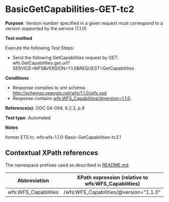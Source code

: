 # BasicGetCapabilities-GET-tc2

**Purpose**: Version number specified in a given request must correspond to a version supported by the service (1.1.0)

**Test method**

Execute the following Test Steps:

* Send the following GetCapabilities request by GET: wfs.GetCapabilities.get.url?SERVICE=WFS&VERSION=1.1.0&REQUEST=GetCapabilities

**Conditions**

* Response complies to xml schema: http://schemas.opengis.net/wfs/1.1.0/wfs.xsd
* Response contains [wfs:WFS_Capabilities/@version=1.1.0](#wfs:WFS_Capabilities).


**Reference(s)**: OGC 04-094, 6.2.3, p.9

**Test type**: Automated

**Notes**

former ETS tc: wfs:wfs-1.1.0-Basic-GetCapabilities-tc3.1


## Contextual XPath references

The namespace prefixes used as described in [README.md](./README.md#namespaces).

Abbreviation                                   |  XPath expression (relative to wfs:WFS_Capabilities)
-----------------------------------------------| -------------------------------------------------------------------------
wfs:WFS_Capabilities <a name="wfs:WFS_Capabilities"></a>   | /wfs:WFS_Capabilities/@version="1.1.0"

